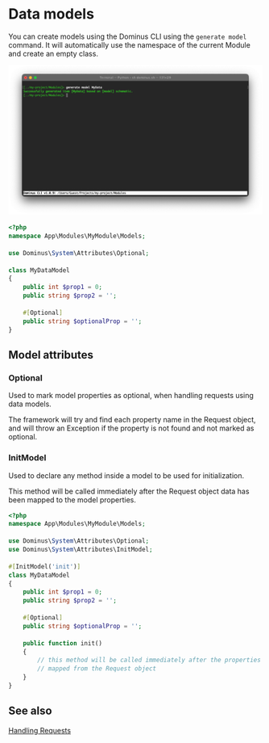 # Data models

You can create models using the Dominus CLI using the `generate model` command. It will automatically use the namespace of the current Module and create an empty class.

![Dominus CLI](img/cli-generate-model-1.png "Dominus CLI")

``` php
<?php
namespace App\Modules\MyModule\Models;

use Dominus\System\Attributes\Optional;

class MyDataModel
{
    public int $prop1 = 0;
    public string $prop2 = '';
    
    #[Optional]
    public string $optionalProp = '';
}
```

## Model attributes

### Optional
Used to mark model properties as optional, when handling requests using data models.

The framework will try and find each property name in the Request object, and will throw an Exception if the property is not found and not marked as optional.

### InitModel
Used to declare any method inside a model to be used for initialization.

This method will be called immediately after the Request object data has been mapped to the model properties.

``` php
<?php
namespace App\Modules\MyModule\Models;

use Dominus\System\Attributes\Optional;
use Dominus\System\Attributes\InitModel;

#[InitModel('init')]
class MyDataModel
{
    public int $prop1 = 0;
    public string $prop2 = '';
    
    #[Optional]
    public string $optionalProp = '';
    
    public function init()
    {
        // this method will be called immediately after the properties have been 
        // mapped from the Request object
    }
}
```


## See also

[Handling Requests](request.md)